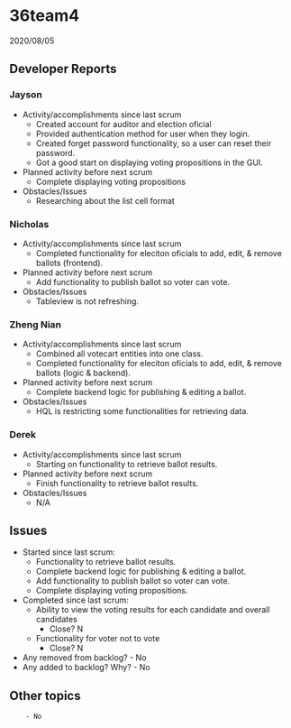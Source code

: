 #   36team4

2020/08/05

##  Developer Reports

###  Jayson

-   Activity/accomplishments since last scrum
    -   Created account for auditor and election oficial
    -   Provided authentication method for user when they login.
    -   Created forget password functionality, so a user can reset their password.
    -   Got a good start on displaying voting propositions in the GUI.
-   Planned activity before next scrum
    -   Complete displaying voting propositions     
-   Obstacles/Issues
    -   Researching about the list cell format

###  Nicholas

-   Activity/accomplishments since last scrum
    -   Completed functionality for eleciton oficials to add, edit, & remove ballots (frontend).
-   Planned activity before next scrum
    -   Add functionality to publish ballot so voter can vote.
-   Obstacles/Issues
    -   Tableview is not refreshing.

###  Zheng Nian

-   Activity/accomplishments since last scrum
    -   Combined all votecart entities into one class.
    -   Completed functionality for eleciton oficials to add, edit, & remove ballots (logic & backend).
-   Planned activity before next scrum
    -   Complete backend logic for publishing & editing a ballot.
-   Obstacles/Issues
    -   HQL is restricting some functionalities for retrieving data.

###  Derek

-   Activity/accomplishments since last scrum
    -   Starting on functionality to retrieve ballot results.
-   Planned activity before next scrum
    -   Finish functionality to retrieve ballot results.
-   Obstacles/Issues
    -   N/A

##  Issues

-   Started since last scrum:
    -   Functionality to retrieve ballot results.
    -   Complete backend logic for publishing & editing a ballot.
    -   Add functionality to publish ballot so voter can vote.
    -   Complete displaying voting propositions.  
-   Completed since last scrum:
    -   Ability to view the voting results for each candidate and overall candidates        
        -   Close? N
    -   Functionality for voter not to vote
        -   Close? N
-   Any removed from backlog?
        - No
-   Any added to backlog? Why?
        - No

##  Other topics
        - No
